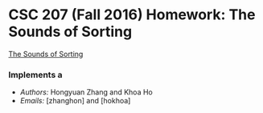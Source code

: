 # CSC 207 (Fall 2016) Homework: The Sounds of Sorting

[The Sounds of Sorting](http://www.cs.grinnell.edu/~osera/courses/csc207/17sp/homeworks/the-sounds-of-sorting.html)

### Implements a

* *Authors:* Hongyuan Zhang and Khoa Ho
* *Emails:* [zhanghon] and [hokhoa]

